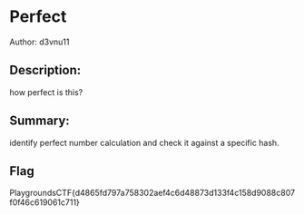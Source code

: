 # Perfect
Author: d3vnu11
 
## Description:
how perfect is this? 

## Summary:
identify perfect number calculation and check it against a specific hash. 

## Flag
PlaygroundsCTF{d4865fd797a758302aef4c6d48873d133f4c158d9088c807f0f46c619061c711}

